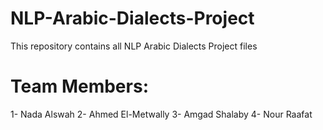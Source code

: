# NLP-Arabic-Dialects-Project
This repository  contains all NLP Arabic Dialects  Project files 
# Team Members: 
1- Nada Alswah 
2- Ahmed El-Metwally 
3- Amgad Shalaby 
4- Nour Raafat 
